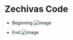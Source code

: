 # Zechivas Code

- Beginning
![image](https://user-images.githubusercontent.com/105561127/171991319-60175421-f785-4cf6-b376-4bfddf6fcf5c.png)

- End
![image](https://user-images.githubusercontent.com/105561127/171991335-95179426-40b8-4612-a0b0-5f674ec467c0.png)
